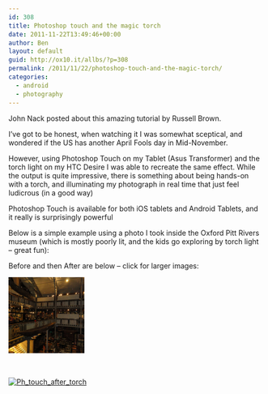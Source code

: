 ```yaml
---
id: 308
title: Photoshop touch and the magic torch
date: 2011-11-22T13:49:46+00:00
author: Ben
layout: default
guid: http://ox10.it/allbs/?p=308
permalink: /2011/11/22/photoshop-touch-and-the-magic-torch/
categories:
  - android
  - photography
---
```

John Nack posted about this amazing tutorial by Russell Brown.
  
I&#8217;ve got to be honest, when watching it I was somewhat sceptical, and wondered if the US has another April Fools day in Mid-November.

However, using Photoshop Touch on my Tablet (Asus Transformer) and the torch light on my HTC Desire I was able to recreate the same effect. While the output is quite impressive, there is something about being hands-on with a torch, and illuminating my photograph in real time that just feel ludicrous (in a good way)



Photoshop Touch is available for both iOS tablets and Android Tablets, and it really is surprisingly powerful

Below is a simple example using a photo I took inside the Oxford Pitt Rivers museum (which is mostly poorly lit, and the kids go exploring by torch light &#8211; great fun):

Before and then After are below &#8211; click for larger images:

<div id='gallery-2' class='gallery galleryid-308 gallery-columns-1 gallery-size-thumbnail'>
  <dl class='gallery-item'>
    <dt class='gallery-icon portrait'>
      <a href='http://allbs.co.uk/2011/11/22/photoshop-touch-and-the-magic-torch/ph_touch_before_torch/'><img width="150" height="150" src="/images/allbsuploads/2011/11/Ph_touch_before_torch-150x150.png" class="attachment-thumbnail size-thumbnail" alt="Ph_touch_before_torch" /></a>
    </dt>
  </dl>
  
  <br style="clear: both" />
  
  <dl class='gallery-item'>
    <dt class='gallery-icon portrait'>
      <a href='http://allbs.co.uk/2011/11/22/photoshop-touch-and-the-magic-torch/ph_touch_after_torch/'><img width="150" height="150" src="/images/allbsuploads/2011/11/Ph_touch_after_torch-150x150.png" class="attachment-thumbnail size-thumbnail" alt="Ph_touch_after_torch" srcset="/images/allbsuploads/2011/11/Ph_touch_after_torch-150x150.png 150w, /images/allbsuploads/2011/11/Ph_touch_after_torch-768x1024-200x200.png 200w" sizes="(max-width: 150px) 100vw, 150px" /></a>
    </dt>
  </dl>
  
  <br style="clear: both" />
</div>
